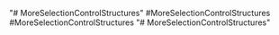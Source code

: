 "# MoreSelectionControlStructures" 
#MoreSelectionControlStructures 
#MoreSelectionControlStructures 
"# MoreSelectionControlStructures" 
